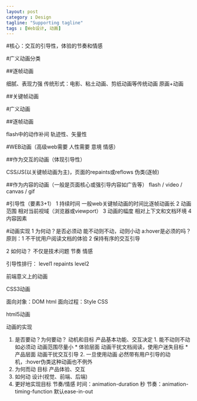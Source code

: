 ```yaml
---
layout: post
category : Design
tagline: "Supporting tagline"
tags : [Web设计, 动画]
---
```




#核心：交互的引导性，体验的节奏和情感

#广义动画分类

##逐帧动画

细腻、表现力强
传统形式：电影、粘土动画、剪纸动画等传统动画
原画+动画

##关键帧动画

#广义动画

##逐帧动画

flash中的动作补间
轨迹性、矢量性

#WEB动画（高级web需要 人性需要 意境 情感）

##作为交互的动画（体现引导性）

CSS/JS(以关键帧动画为主)，页面的repaints或reflows
伪类(逐帧)

##作为内容的动画（一般是页面核心或强引导内容如广告等）
flash / video / canvas / gif

#引导性（要素3+1）
1 持续时间
	一般web关键帧动画的时间比逐帧动画长
2 动画范围
	相对当前视域（浏览器或viewport）
3 动画的幅度
	相对上下文和文档环境
4 内容因素

#动画实现
1 为何动？是否必须动
	能不动则不动，动则小动
	a:hover是必须的吗？
	原则：1 不干扰用户阅读文档的体验
		2 保持有序的交互引导

2 如何动？
	不仅是技术问题
	节奏 情感

引导性排行：
level1 repaints
level2 

前端意义上的动画

CSS3动画

面向对象：DOM html
面向过程：Style CSS

html5动画

动画的实现

1. 是否要动？为何要动？ 动机和目标 产品基本功能、交互决定
		1. 能不动则不动 如必须动 动画范围尽量小
				* 体验层面 动画干扰文档阅读，使用户迷失目标
				* 产品层面 动画干扰交互引导
		2. 一旦使用动画 必然带有用户引导的动机，:hover伪类这种动画也不例外
2. 为何而动 目标 产品体验、交互
3. 如何动		设计(视觉、前端、后端)
4. 更好地实现目标 节奏/情感
	时间：animation-duration	秒
	节奏：animation-timing-function 默认ease-in-out
